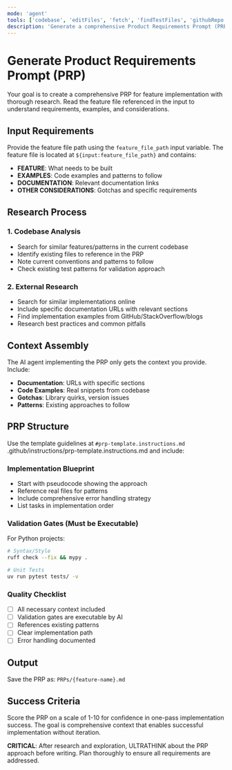 ```yaml
---
mode: 'agent'
tools: ['codebase', 'editFiles', 'fetch', 'findTestFiles', 'githubRepo', 'runCommands', 'search', 'websearch']
description: 'Generate a comprehensive Product Requirements Prompt (PRP) for feature implementation'
---
```


# Generate Product Requirements Prompt (PRP)

Your goal is to create a comprehensive PRP for feature implementation with thorough research. Read the feature file referenced in the input to understand requirements, examples, and considerations.

## Input Requirements
Provide the feature file path using the `feature_file_path` input variable.
The feature file  is located at `${input:feature_file_path}` and contains:
- **FEATURE**: What needs to be built
- **EXAMPLES**: Code examples and patterns to follow  
- **DOCUMENTATION**: Relevant documentation links
- **OTHER CONSIDERATIONS**: Gotchas and specific requirements

## Research Process

### 1. Codebase Analysis
- Search for similar features/patterns in the current codebase
- Identify existing files to reference in the PRP
- Note current conventions and patterns to follow
- Check existing test patterns for validation approach

### 2. External Research  
- Search for similar implementations online
- Include specific documentation URLs with relevant sections
- Find implementation examples from GitHub/StackOverflow/blogs
- Research best practices and common pitfalls

## Context Assembly
The AI agent implementing the PRP only gets the context you provide. Include:
- **Documentation**: URLs with specific sections
- **Code Examples**: Real snippets from codebase  
- **Gotchas**: Library quirks, version issues
- **Patterns**: Existing approaches to follow

## PRP Structure
Use the template guidelines at `#prp-template.instructions.md` .github/instructions/prp-template.instructions.md and include:

### Implementation Blueprint
- Start with pseudocode showing the approach
- Reference real files for patterns
- Include comprehensive error handling strategy
- List tasks in implementation order

### Validation Gates (Must be Executable)
For Python projects:
```bash
# Syntax/Style
ruff check --fix && mypy .

# Unit Tests  
uv run pytest tests/ -v
```

### Quality Checklist
- [ ] All necessary context included
- [ ] Validation gates are executable by AI
- [ ] References existing patterns
- [ ] Clear implementation path
- [ ] Error handling documented

## Output
Save the PRP as: `PRPs/{feature-name}.md`

## Success Criteria
Score the PRP on a scale of 1-10 for confidence in one-pass implementation success. The goal is comprehensive context that enables successful implementation without iteration.

**CRITICAL**: After research and exploration, ULTRATHINK about the PRP approach before writing. Plan thoroughly to ensure all requirements are addressed.
